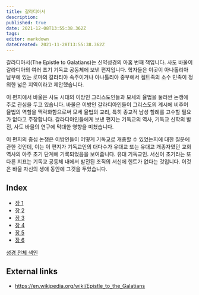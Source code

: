 ```yaml
---
title: 갈라디아서
description: 
published: true
date: 2021-12-08T13:55:38.362Z
tags: 
editor: markdown
dateCreated: 2021-11-28T13:55:38.362Z
---
```


갈라디아서(The Epistle to Galatians)는 신약성경의 아홉 번째 책입니다. 사도 바울이 갈라디아의 여러 초기 기독교 공동체에 보낸 편지입니다. 학자들은 이곳이 아나톨리아 남부에 있는 로마의 갈라티아 속주이거나 아나톨리아 중부에서 켈트족의 소수 민족이 정의한 넓은 지역이라고 제안했습니다.

이 편지에서 바울은 사도 시대의 이방인 그리스도인들과 모세의 율법을 둘러싼 논쟁에 주로 관심을 두고 있습니다. 바울은 이방인 갈라디아인들이 그리스도의 계시에 비추어 율법의 역할을 맥락화함으로써 모세 율법의 교리, 특히 종교적 남성 할례를 고수할 필요가 없다고 주장합니다. 갈라디아인들에게 보낸 편지는 기독교의 역사, 기독교 신학의 발전, 사도 바울의 연구에 막대한 영향을 미쳤습니다.

이 편지의 중심 논쟁은 이방인들이 어떻게 기독교로 개종할 수 있었는지에 대한 질문에 관한 것인데, 이는 이 편지가 기독교인의 대다수가 유대교 또는 유대교 개종자였던 교회 역사의 아주 초기 단계에 기록되었음을 보여줍니다. 유대 기독교인. 서신이 초기라는 또 다른 지표는 기독교 공동체 내에서 발전된 조직의 서신에 힌트가 없다는 것입니다. 이것은 바울 자신의 생애 동안에 그것을 두었습니다. 

## Index

- [장 1](/ko/Bible/Galatians/1)
- [장 2](/ko/Bible/Galatians/2)
- [장 3](/ko/Bible/Galatians/3)
- [장 4](/ko/Bible/Galatians/4)
- [장 5](/ko/Bible/Galatians/5)
- [장 6](/ko/Bible/Galatians/6)



[성경 전체 색인](/ko/index/bible)


## External links

- https://en.wikipedia.org/wiki/Epistle_to_the_Galatians